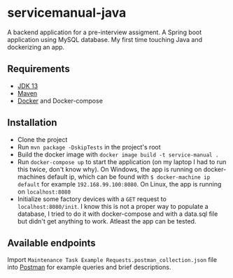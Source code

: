 # servicemanual-java
A backend application for a pre-interview assigment. A Spring boot application using MySQL database. My first time touching Java and dockerizing an app.

## Requirements
- [JDK 13](https://www.oracle.com/technetwork/java/javase/downloads/jdk13-downloads-5672538.html)
- [Maven](https://maven.apache.org/download.cgi)
- [Docker](https://www.docker.com/) and Docker-compose

## Installation
- Clone the project
- Run `mvn package -DskipTests` in the project's root
- Build the docker image with `docker image build -t service-manual .`
- Run `docker-compose up` to start the application (on my laptop I had to run this twice, don't know why).
  On Windows, the app is running on docker-machines default ip, which can be found with `$ docker-machine ip default` for example `192.168.99.100:8080`. On Linux, the app is running on `localhost:8080`
- Initialize some factory devices with a `GET` request to `localhost:8080/init`. I know this is not a         proper way to populate a database, I tried to do it with docker-compose and with a data.sql file but        didn't get anything to work. Atleast the app can be tested.

## Available endpoints
Import `Maintenance Task Example Requests.postman_collection.json` file into [Postman](https://www.getpostman.com/) for example queries and brief descriptions.

